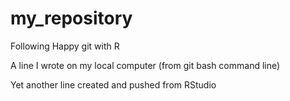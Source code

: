 # my_repository

Following Happy git with R

A line I wrote on my local computer (from git bash command line)

Yet another line created and pushed from RStudio
